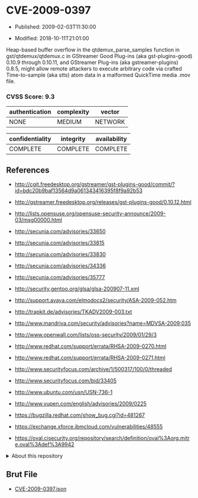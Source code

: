 # CVE-2009-0397

- Published: 2009-02-03T11:30:00

- Modified: 2018-10-11T21:01:00

Heap-based buffer overflow in the qtdemux_parse_samples function in gst/qtdemux/qtdemux.c in GStreamer Good Plug-ins (aka gst-plugins-good) 0.10.9 through 0.10.11, and GStreamer Plug-ins (aka gstreamer-plugins) 0.8.5, might allow remote attackers to execute arbitrary code via crafted Time-to-sample (aka stts) atom data in a malformed QuickTime media .mov file.

### CVSS Score: **9.3**

| authentication | complexity | vector |
| --- | --- | --- |
| NONE | MEDIUM | NETWORK |

| confidentiality | integrity | availability |
| --- | --- | --- |
| COMPLETE | COMPLETE | COMPLETE |

## References

* http://cgit.freedesktop.org/gstreamer/gst-plugins-good/commit/?id=bdc20b9baf13564d9a061343416395f8f9a92b53

* http://gstreamer.freedesktop.org/releases/gst-plugins-good/0.10.12.html

* http://lists.opensuse.org/opensuse-security-announce/2009-03/msg00000.html

* http://secunia.com/advisories/33650

* http://secunia.com/advisories/33815

* http://secunia.com/advisories/33830

* http://secunia.com/advisories/34336

* http://secunia.com/advisories/35777

* http://security.gentoo.org/glsa/glsa-200907-11.xml

* http://support.avaya.com/elmodocs2/security/ASA-2009-052.htm

* http://trapkit.de/advisories/TKADV2009-003.txt

* http://www.mandriva.com/security/advisories?name=MDVSA-2009:035

* http://www.openwall.com/lists/oss-security/2009/01/29/3

* http://www.redhat.com/support/errata/RHSA-2009-0270.html

* http://www.redhat.com/support/errata/RHSA-2009-0271.html

* http://www.securityfocus.com/archive/1/500317/100/0/threaded

* http://www.securityfocus.com/bid/33405

* http://www.ubuntu.com/usn/USN-736-1

* http://www.vupen.com/english/advisories/2009/0225

* https://bugzilla.redhat.com/show_bug.cgi?id=481267

* https://exchange.xforce.ibmcloud.com/vulnerabilities/48555

* https://oval.cisecurity.org/repository/search/definition/oval%3Aorg.mitre.oval%3Adef%3A9942

<details>
<summary>About this repository</summary> 

  This repository is part of the project [Live Hack CVE](https://github.com/Live-Hack-CVE). Main website can be found [www.live-hack.org](https://www.live-hack.org) 
  
  Made by [Sn0wAlice](https://github.com/Sn0wAlice) for the people that care about security and need to have a feed of the latest CVEs. Hope you enjoy it, don't forget to star the repo and follow me on [Twitter](https://twitter.com/Sn0wAlice) and [Github](https://github.com/Sn0wAlice). And that is my [personnal website](https://www.alice-snow.me/)

  - [Home Page](https://github.com/Live-Hack-CVE)
  - [Framework](https://github.com/Live-Hack-CVE/cve-framework)
  - [CVE database](https://github.com/Live-Hack-CVE/full_database)
  - [Changelog](https://github.com/Live-Hack-CVE/Changelog)
</details>

## Brut File

* [CVE-2009-0397.json](https://raw.githubusercontent.com/Live-Hack-CVE/full_database/main/cves/2009/CVE-2009-0397.json)


